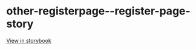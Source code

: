 # other-registerpage--register-page-story

[View in storybook](https://raw.githack.com/Independent-Digital-News-and-Media-Ltd/indy-branch-review/PR-7820-sb/index.html?path=/story/other-registerpage--register-page-story)